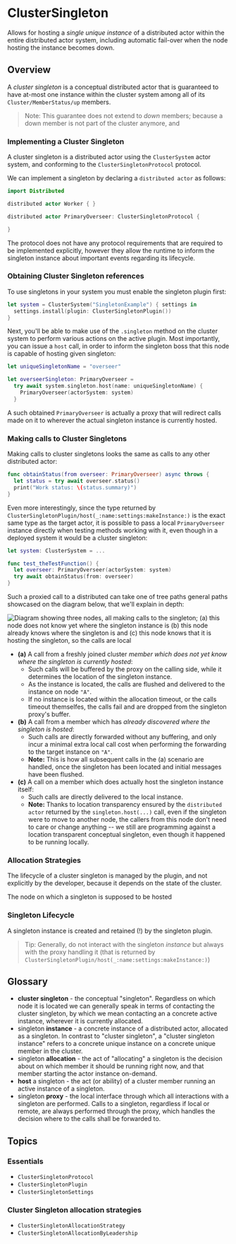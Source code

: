 # ClusterSingleton

Allows for hosting a _single unique instance_ of a distributed actor within the entire distributed actor system, 
including automatic fail-over when the node hosting the instance becomes down. 

## Overview

A _cluster singleton_ is a conceptual distributed actor that is guaranteed to have at-most one instance within the cluster system among all of its ``Cluster/MemberStatus/up`` members.

> Note: This guarantee does not extend to _down_ members; because a down member is not part of the cluster anymore, and 

### Implementing a Cluster Singleton

A cluster singleton is a distributed actor using the ``ClusterSystem`` actor system, and conforming to the ``ClusterSingletonProtocol`` protocol.

We can implement a singleton by declaring a `distributed actor` as follows:

```swift
import Distributed

distributed actor Worker { } 

distributed actor PrimaryOverseer: ClusterSingletonProtocol {

}
``` 

The protocol does not have any protocol requirements that are required to be implemented explicitly, however they allow the runtime to inform the singleton instance about important events regarding its lifecycle.


### Obtaining Cluster Singleton references

To use singletons in your system you must enable the singleton plugin first:

```swift
let system = ClusterSystem("SingletonExample") { settings in
  settings.install(plugin: ClusterSingletonPlugin())
}
```

Next, you'll be able to make use of the `.singleton` method on the cluster system to perform various actions on the active plugin.
Most importantly, you can issue a `host` call, in order to inform the singleton boss that this node is capable of hosting given singleton:

```swift
let uniqueSingletonName = "overseer"

let overseerSingleton: PrimaryOverseer = 
  try await system.singleton.host(name: uniqueSingletonName) { 
    PrimaryOverseer(actorSystem: system)
  }
```

A such obtained `PrimaryOverseer` is actually a proxy that will redirect calls made on it to wherever the actual singleton instance is currently hosted.


### Making calls to Cluster Singletons

Making calls to cluster singletons looks the same as calls to any other distributed actor:

```swift
func obtainStatus(from overseer: PrimaryOverseer) async throws { 
  let status = try await overseer.status() 
  print("Work status: \(status.summary)")
}
```

Even more interestingly, since the type returned by ``ClusterSingletonPlugin/host(_:name:settings:makeInstance:)`` is the exact same type as the target actor,
it is possible to pass a local `PrimaryOverseer` instance directly when testing methods working with it, even though in a deployed system it would be a cluster singleton:

```swift
let system: ClusterSystem = ...

func test_theTestFunction() {
  let overseer: PrimaryOverseer(actorSystem: system)
  try await obtainStatus(from: overseer)
}
```

Such a proxied call to a distributed can take one of tree paths general paths showcased on the diagram below, that we'll explain in depth:

![Diagram showing three nodes, all making calls to the singleton; (a) this node does not know yet where the singleton instance is (b) this node already knows where the singleton is and (c) this node knows that it is hosting the singleton, so the calls are local](cluster_singleton_calls.png)

- **(a)** A call from a freshly joined cluster _member which does not yet know where the singleton is currently hosted_:
    - Such calls will be buffered by the proxy on the calling side, while it determines the location of the singleton instance.
    - As the instance is located, the calls are flushed and delivered to the instance on node `"A"`.
    - If no instance is located within the allocation timeout, or the calls timeout themselfes, the calls fail and are dropped from the singleton proxy's buffer.
- **(b)** A call from a member which has _already discovered where the singleton is hosted_:
    - Such calls are directly forwarded without any buffering, and only incur a minimal extra local call cost when performing the forwarding to the target instance on `"A"`.
    - **Note:** This is how all subsequent calls in the (a) scenario are handled, once the singleton has been located and initial messages have been flushed.
- **(c)** A call on a member which does actually host the singleton instance itself:
    - Such calls are directly delivered to the local instance.
    - **Note:** Thanks to location transparency ensured by the `distributed actor` returned by the `singleton.host(...)` call, even if the singleton were to move to another node, the callers from this node don't need to care or change anything -- we still are programming against a location transparent conceptual singleton, even though it happened to be running locally.

### Allocation Strategies

The lifecycle of a cluster singleton is managed by the plugin, and not explicitly by the developer, because it depends on the state of the cluster.

The node on which a singleton is supposed to be hosted

### Singleton Lifecycle

A singleton instance is created and retained (!) by the singleton plugin.

> Tip: Generally, do not interact with the singleton _instance_ but always with the proxy handling it (that is returned by ``ClusterSingletonPlugin/host(_:name:settings:makeInstance:)``)


## Glossary

- **cluster singleton** - the conceptual "singleton". Regardless on which node it is located we can generally speak in terms of contacting the cluster singleton, by which we mean contacting an a concrete active instance, wherever it is currently allocated.
- singleton **instance** - a concrete instance of a distributed actor, allocated as a singleton. In contrast to "cluster singleton", a "cluster singleton instance" refers to a concrete unique instance on a concrete unique member in the cluster. 
- singleton **allocation** - the act of "allocating" a singleton is the decision about on which member it should be running right now, and that member starting the actor instance on-demand.
- **host** a singleton - the act (or ability) of a cluster member running an active instance of a singleton.
- singleton **proxy** - the local interface through which all interactions with a singleton are performed. Calls to a singleton, regardless if local or remote, are always performed through the proxy, which handles the decision where to the calls shall be forwarded to.

## Topics

### Essentials

- ``ClusterSingletonProtocol``
- ``ClusterSingletonPlugin``
- ``ClusterSingletonSettings``

### Cluster Singleton allocation strategies

- ``ClusterSingletonAllocationStrategy``
- ``ClusterSingletonAllocationByLeadership``
